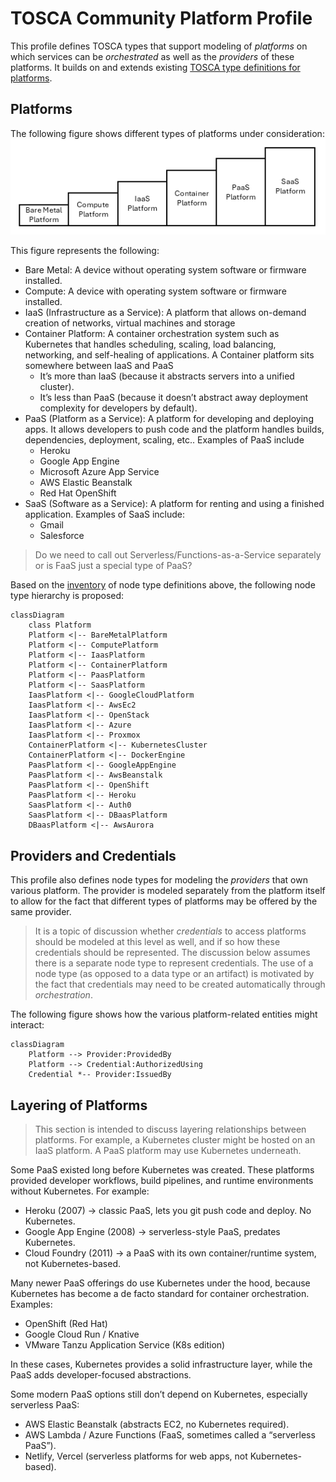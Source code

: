 # TOSCA Community Platform Profile

This profile defines TOSCA types that support modeling of *platforms*
on which services can be *orchestrated* as well as the *providers* of
these platforms. It builds on and extends existing [TOSCA type
definitions for platforms](inventory.md).

## Platforms

The following figure shows different types of platforms under
consideration: ![Platforms](images/platforms.png)

This figure represents the following:
- Bare Metal: A device without operating system software or firmware
  installed. 
- Compute: A device with operating system software or firmware
  installed.
- IaaS (Infrastructure as a Service): A platform that allows on-demand
  creation of networks, virtual machines and storage
- Container Platform: A container orchestration system such as
  Kubernetes that handles scheduling, scaling, load balancing,
  networking, and self-healing of applications. A Container platform
  sits somewhere between IaaS and PaaS
  - It’s more than IaaS (because it abstracts servers into a unified
    cluster).
  - It’s less than PaaS (because it doesn’t abstract away deployment
    complexity for developers by default).
- PaaS (Platform as a Service): A platform for developing and
  deploying apps. It allows developers to push code and the platform
  handles builds, dependencies, deployment, scaling, etc..  Examples
  of PaaS include
  - Heroku
  - Google App Engine
  - Microsoft Azure App Service
  - AWS Elastic Beanstalk
  - Red Hat OpenShift
- SaaS (Software as a Service): A platform for renting and using a
  finished application. Examples of SaaS include:
  - Gmail
  - Salesforce

> Do we need to call out Serverless/Functions-as-a-Service separately
  or is FaaS just a special type of PaaS?


Based on the [inventory](inventory.md) of node type definitions above,
the following node type hierarchy is proposed:

```mermaid
classDiagram
    class Platform
    Platform <|-- BareMetalPlatform
    Platform <|-- ComputePlatform
    Platform <|-- IaasPlatform
    Platform <|-- ContainerPlatform
    Platform <|-- PaasPlatform
    Platform <|-- SaasPlatform
    IaasPlatform <|-- GoogleCloudPlatform
    IaasPlatform <|-- AwsEc2
    IaasPlatform <|-- OpenStack
    IaasPlatform <|-- Azure
    IaasPlatform <|-- Proxmox
    ContainerPlatform <|-- KubernetesCluster
    ContainerPlatform <|-- DockerEngine
    PaasPlatform <|-- GoogleAppEngine
    PaasPlatform <|-- AwsBeanstalk
    PaasPlatform <|-- OpenShift
    PaasPlatform <|-- Heroku
    SaasPlatform <|-- Auth0
    SaasPlatform <|-- DBaasPlatform
    DBaasPlatform <|-- AwsAurora
```
## Providers and Credentials

This profile also defines node types for modeling the *providers* that
own various platform. The provider is modeled separately from the
platform itself to allow for the fact that different types of
platforms may be offered by the same provider.

> It is a topic of discussion whether *credentials* to access
  platforms should be modeled at this level as well, and if so how
  these credentials should be represented. The discussion below
  assumes there is a separate node type to represent credentials. The
  use of a node type (as opposed to a data type or an artifact) is
  motivated by the fact that credentials may need to be created
  automatically through *orchestration*.

The following figure shows how the various platform-related entities
might interact:

```mermaid
classDiagram
    Platform --> Provider:ProvidedBy
    Platform --> Credential:AuthorizedUsing
    Credential *-- Provider:IssuedBy
```

## Layering of Platforms

> This section is intended to discuss layering relationships between
  platforms. For example, a Kubernetes cluster might be hosted on an
  IaaS platform. A PaaS platform may use Kubernetes underneath.

Some PaaS existed long before Kubernetes was created.  These platforms
provided developer workflows, build pipelines, and runtime
environments without Kubernetes. For example:

- Heroku (2007) → classic PaaS, lets you git push code and deploy. No
  Kubernetes.
- Google App Engine (2008) → serverless-style PaaS, predates
  Kubernetes.
- Cloud Foundry (2011) → a PaaS with its own container/runtime system,
  not Kubernetes-based.

Many newer PaaS offerings do use Kubernetes under the hood, because
Kubernetes has become a de facto standard for container
orchestration. Examples:

- OpenShift (Red Hat)
- Google Cloud Run / Knative
- VMware Tanzu Application Service (K8s edition)

In these cases, Kubernetes provides a solid infrastructure layer,
while the PaaS adds developer-focused abstractions.

Some modern PaaS options still don’t depend on Kubernetes, especially
serverless PaaS:

- AWS Elastic Beanstalk (abstracts EC2, no Kubernetes required).
- AWS Lambda / Azure Functions (FaaS, sometimes called a “serverless
  PaaS”).
- Netlify, Vercel (serverless platforms for web apps, not
  Kubernetes-based).

